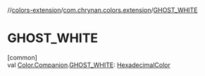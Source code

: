 //[colors-extension](../../index.md)/[com.chrynan.colors.extension](index.md)/[GHOST_WHITE](-g-h-o-s-t_-w-h-i-t-e.md)

# GHOST_WHITE

[common]\
val [Color.Companion](../../../colors-core/colors-core/com.chrynan.colors/-color/-companion/index.md).[GHOST_WHITE](-g-h-o-s-t_-w-h-i-t-e.md): [HexadecimalColor](../../../colors-core/colors-core/com.chrynan.colors/-hexadecimal-color/index.md)

